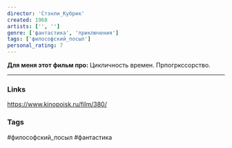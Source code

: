 ```yaml
---
director: 'Стэнли_Кубрик'
created: 1968
artists: ['', ''] 
genre: ['фантастика', 'приключения']
tags: ['философский_посыл'] 
personal_rating: 7
---
```


**Для меня этот фильм про:**
Цикличность времен. Прпогркссорство.

___
### Links
https://www.kinopoisk.ru/film/380/

### Tags
#философский_посыл
#фантастика

